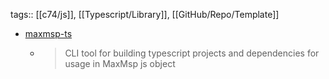 tags:: [[c74/js]], [[Typescript/Library]], [[GitHub/Repo/Template]]

- [maxmsp-ts](https://github.com/aptrn/maxmsp-ts)
	- > CLI tool for building typescript projects and dependencies for usage in MaxMsp js object